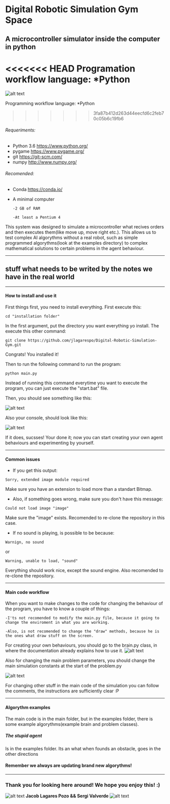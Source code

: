# Digital Robotic Simulation Gym Space
## A microcontroller simulator inside the computer in python

<<<<<<< HEAD
Programation workflow language: *Python
=======
![alt text](https://github.com/jlagarespo/Digital-Robotic-Simulation-Gym/blob/master/data/python.png)

Programming workflow language: *Python
>>>>>>> 3fa87b412d263d44eecfd6c2feb70c05b6c19fb6

###### Requeriments:
* Python 3.6
https://www.python.org/
* pygame
https://www.pygame.org/
* git
https://git-scm.com/
* numpy
http://www.numpy.org/

###### Recomended:
* Conda
https://conda.io/
* A minimal computer

      -2 GB of RAM

      -At least a Pentium 4

This system was designed to simulate a microcontroller what recives orders and then executes them(like move up, move right etc.).
This allows us to test complex AI algorythms without a real robot, such as simple programmed algorythms(look at the examples
directory) to complex mathematical solutions to certain problems in the agent behaviour.
________________________________________________________________________________
## stuff what needs to be writed by the notes we have in the real world
________________________________________________________________________________
#### How to install and use it
First things first, you need to install everything.
First execute this:
```batch
cd "installation folder"
```
In the first argument, put the directory you want everything yo install.
The execute this other command:
```batch
git clone https://github.com/jlagarespo/Digital-Robotic-Simulation-Gym.git
```
Congrats! You installed it!

Then to run the following command to run the program:
```batch
python main.py
```
Instead of running this command everytime you want to execute the program, you can just execute the "start.bat" file.

Then, you should see something like this:

![alt text](https://github.com/jlagarespo/Digital-Robotic-Simulation-Gym/blob/master/data/main_window.png)

Also your console, should look like this:

![alt text](https://github.com/jlagarespo/Digital-Robotic-Simulation-Gym/blob/master/data/console.png)

If it does, sucsses! Your done it; now you can start creating your own agent behaviours and experimenting by yourself.
________________________________________________________________________________
#### Common issues
* If you get this output:
```
Sorry, extended image module required
```
Make sure you have an extension to load more than a standart Bitmap.

* Also, if something goes wrong, make sure you don't have this message:
```
Could not load image "image"
```
Make sure the "image" exists.
Recomended to re-clone the repository in this case.

* If no sound is playing, is possible to be because:
```
Warnign, no sound
```
or
```
Warning, unable to load, "sound"
```
Everything should work nice, except the sound engine.
Also recomended to re-clone the repository.
________________________________________________________________________________
#### Main code workflow
When you want to make changes to the code for changing the behaviour of the program, you have to know a couple of things:

    -I'ts not recomended to modify the main.py file, because it going to change the enviroment in what you are working.

    -Also, is not recomended to change the "draw" methods, because he is the ones what draw stuff on the screen.

For creating your own behaviours, you should go to the brain.py class, in where the documentation already explains how to use it.
![alt text](https://github.com/jlagarespo/Digital-Robotic-Simulation-Gym/blob/master/data/brain.png)

Also for changing the main problem parameters, you should change the main simulation constants at the start of the problem.py

![alt text](https://github.com/jlagarespo/Digital-Robotic-Simulation-Gym/blob/master/data/problem.png)

For changing other stuff in the main code of the simulation you can follow the comments, the instructions are sufficiently clear :P

________________________________________________________________________________

#### Algorythm examples
The main code is in the main folder, but in the examples folder, 
there is some example algorythms(example brain and problem classes).

##### The stupid agent
Is in the examples folder. Its an what when founds an obstacle, goes in the other directions

#### Remember we always are updating brand new algorythms!

________________________________________________________________________________

### Thank you for looking here around! We hope you enjoy this! :)

![alt text](https://avatars2.githubusercontent.com/u/26935885?s=40&v=4)   **Jacob Lagares Pozo && Sergi Valverde**   ![alt text](https://avatars1.githubusercontent.com/u/5285442?s=60&v=4)
